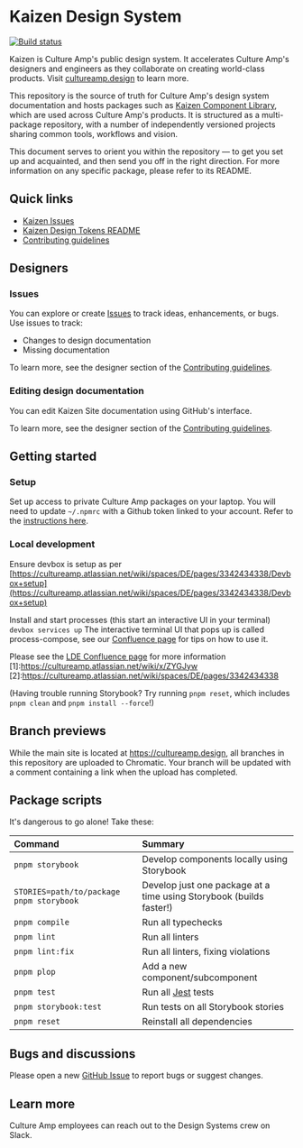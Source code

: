 # Kaizen Design System

[![Build status](https://badge.buildkite.com/880e8b196b369c19ffcbef08a81d364059e0d6fb77e9d35563.svg?branch=main)](https://buildkite.com/culture-amp/kaizen-design-system)

Kaizen is Culture Amp's public design system. It accelerates Culture Amp's designers and engineers as they collaborate on creating world-class products. Visit [cultureamp.design](https://cultureamp.design) to learn more.

This repository is the source of truth for Culture Amp's design system documentation and hosts packages such as [Kaizen Component Library](./packages/component-library), which are used across Culture Amp's products. It is structured as a multi-package repository, with a number of independently versioned projects sharing common tools, workflows and vision.

This document serves to orient you within the repository — to get you set up and acquainted, and then send you off in the right direction. For more information on any specific package, please refer to its README.

## Quick links

- [Kaizen Issues](https://github.com/cultureamp/kaizen-discourse/issues)
- [Kaizen Design Tokens README](./packages/design-tokens/README.md)
- [Contributing guidelines](./CONTRIBUTING.md)

## Designers

### Issues

You can explore or create [Issues](https://github.com/cultureamp/kaizen-design-system/issues/) to track ideas, enhancements, or bugs. Use issues to track:

- Changes to design documentation
- Missing documentation

To learn more, see the designer section of the [Contributing guidelines](./CONTRIBUTING.md).

### Editing design documentation

You can edit Kaizen Site documentation using GitHub's interface.

To learn more, see the designer section of the [Contributing guidelines](./CONTRIBUTING.md).

## Getting started

### Setup

Set up access to private Culture Amp packages on your laptop. You will need to update `~/.npmrc` with a Github token linked to your account. Refer to the [instructions here](https://cultureamp.atlassian.net/wiki/spaces/TV/pages/2776629375/Working+with+our+private+GitHub+package+registry).

### Local development

Ensure devbox is setup as per [https://cultureamp.atlassian.net/wiki/spaces/DE/pages/3342434338/Devbox+setup](https://cultureamp.atlassian.net/wiki/spaces/DE/pages/3342434338/Devbox+setup)

Install and start processes (this start an interactive UI in your terminal) `devbox services up`
The interactive terminal UI that pops up is called process-compose, see our [Confluence page](1) for tips on how to use it.

Please see the [LDE Confluence page](2) for more information
[1]:https://cultureamp.atlassian.net/wiki/x/ZYGJyw
[2]:https://cultureamp.atlassian.net/wiki/spaces/DE/pages/3342434338

(Having trouble running Storybook? Try running `pnpm reset`, which includes `pnpm clean` and `pnpm install --force`!)

## Branch previews

While the main site is located at <https://cultureamp.design>, all branches in this repository are uploaded to Chromatic. Your branch will be updated with a comment containing a link when the upload has completed.

## Package scripts

It's dangerous to go alone! Take these:

| Command                                  | Summary                                                             |
| :--------------------------------------- | :------------------------------------------------------------------ |
| `pnpm storybook`                         | Develop components locally using Storybook                          |
| `STORIES=path/to/package pnpm storybook` | Develop just one package at a time using Storybook (builds faster!) |
| `pnpm compile`                           | Run all typechecks                                                  |
| `pnpm lint`                              | Run all linters                                                     |
| `pnpm lint:fix`                          | Run all linters, fixing violations                                  |
| `pnpm plop`                              | Add a new component/subcomponent                                    |
| `pnpm test`                              | Run all [Jest](https://jestjs.io/) tests                            |
| `pnpm storybook:test`                    | Run tests on all Storybook stories                                  |
| `pnpm reset`                             | Reinstall all dependencies                                          |

## Bugs and discussions

Please open a new [GitHub Issue](https://github.com/cultureamp/kaizen-design-system/issues/new) to report bugs or suggest changes.

## Learn more

Culture Amp employees can reach out to the Design Systems crew on Slack.
